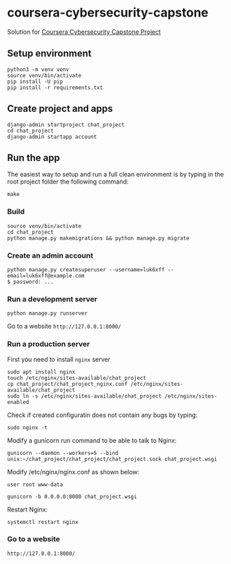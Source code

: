 # coursera-cybersecurity-capstone
Solution for [Coursera Cybersecurity Capstone Project](https://www.coursera.org/learn/cyber-security-capstone)


## Setup environment
```
python3 -m venv venv
source venv/bin/activate
pip install -U pip
pip install -r requirements.txt
```

## Create project and apps
```
django-admin startproject chat_project
cd chat_project
django-admin startapp account
```

## Run the app

The easiest way to setup and run a full clean environment is by typing in the root project folder the following command:
```
make
```

### Build
```
source venv/bin/activate
cd chat_project
python manage.py makemigrations && python manage.py migrate
```

### Create an admin account
```
python manage.py createsuperuser --username=luk6xff --email=luk6xff@example.com
$ password: ...
```

### Run a development server
```
python manage.py runserver
```
Go to a website `http://127.0.0.1:8000/`

### Run a production server
First you need to install `nginx` server
```
sudo apt install nginx
touch /etc/nginx/sites-available/chat_project
cp chat_project/chat_project_nginx.conf /etc/nginx/sites-available/chat_project
sudo ln -s /etc/nginx/sites-available/chat_project /etc/nginx/sites-enabled
```
Check if created configuratin does not contain any bugs by typing:
```
sudo nginx -t
```
Modify a gunicorn run command to be able to talk to Nginx:
```
gunicorn --daemon --workers=5 --bind unix:~/chat_project/chat_project/chat_project.sock chat_project.wsgi
```
Modify /etc/nginx/nginx.conf as shown below:
```
user root www-data
```

```
gunicorn -b 0.0.0.0:8000 chat_project.wsgi
```

Restart Nginx:
```
systemctl restart nginx
```

### Go to a website
`http://127.0.0.1:8000/`